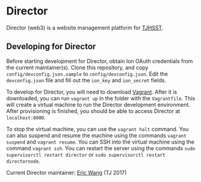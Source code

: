 # Director

Director (web3) is a website management platform for [TJHSST](https://www.tjhsst.edu/).

## Developing for Director

Before starting development for Director, obtain Ion OAuth credentials from the current maintainer(s). Clone this repository, and copy `config/devconfig.json.sample` to `config/devconfig.json`. Edit the `devconfig.json` file and fill out the `ion_key` and `ion_secret` fields.

To develop for Director, you will need to download [Vagrant](https://www.vagrantup.com/downloads.html). After it is downloaded, you can run `vagrant up` in the folder with the `Vagrantfile`. This will create a virtual machine to run the Director development environment. After provisioning is finished, you should be able to access Director at `localhost:8000`.

To stop the virtual machine, you can use the `vagrant halt` command. You can also suspend and resume the machine using the commands `vagrant suspend` and `vagrant resume`. You can SSH into the virtual machine using the command `vagrant ssh`. You can restart the server using the commands `sudo supervisorctl restart director` or `sudo supervisorctl restart directornode`.

Current Director maintainer: [Eric Wang](https://github.com/ezwang) (TJ 2017)
